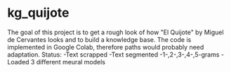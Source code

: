 # kg_quijote
The goal of this project is to get a rough look of how "El Quijote" by Miguel de Cervantes looks and to build a knowledge base.
The code is implemented in Google Colab, therefore paths would probably need adaptation.
Status:
-Text scrapped
-Text segmented
-1-,2-,3-,4-,5-grams
-Loaded 3 different meural models
